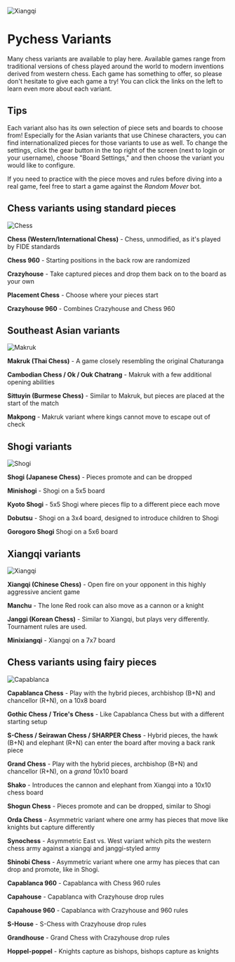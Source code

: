 ![Xiangqi](https://github.com/gbtami/pychess-variants/blob/master/static/favicon/apple-icon-152x152.png?raw=true)

# Pychess Variants

Many chess variants are available to play here. Available games range from traditional versions of chess played around the world to modern inventions derived from western chess. Each game has something to offer, so please don't hesitate to give each game a try! You can click the links on the left to learn even more about each variant.

## Tips

Each variant also has its own selection of piece sets and boards to choose from! Especially for the Asian variants that use Chinese characters, you can find internationalized pieces for those variants to use as well. To change the settings, click the gear button in the top right of the screen (next to login or your username), choose "Board Settings," and then choose the variant you would like to configure.

If you need to practice with the piece moves and rules before diving into a real game, feel free to start a game against the *Random Mover* bot.

## Chess variants using standard pieces

![Chess](https://github.com/gbtami/pychess-variants/blob/master/static/images/CVariantsGuide/Chess.png?raw=true)

**Chess (Western/International Chess)** - Chess, unmodified, as it's played by FIDE standards

**Chess 960** - Starting positions in the back row are randomized

**Crazyhouse** - Take captured pieces and drop them back on to the board as your own

**Placement Chess** - Choose where your pieces start

**Crazyhouse 960** - Combines Crazyhouse and Chess 960

## Southeast Asian variants

![Makruk](https://github.com/gbtami/pychess-variants/blob/master/static/images/MakrukGuide/MakrukSmall.png?raw=true)

**Makruk (Thai Chess)** - A game closely resembling the original Chaturanga

**Cambodian Chess / Ok / Ouk Chatrang** - Makruk with a few additional opening abilities

**Sittuyin (Burmese Chess)** - Similar to Makruk, but pieces are placed at the start of the match

**Makpong** - Makruk variant where kings cannot move to escape out of check

## Shogi variants

![Shogi](https://github.com/gbtami/pychess-variants/blob/master/static/images/ShogiGuide/Shogi.png?raw=true)

**Shogi (Japanese Chess)** - Pieces promote and can be dropped

**Minishogi** - Shogi on a 5x5 board

**Kyoto Shogi** - 5x5 Shogi where pieces flip to a different piece each move

**Dobutsu** - Shogi on a 3x4 board, designed to introduce children to Shogi

**Gorogoro Shogi** Shogi on a 5x6 board

## Xiangqi variants

![Xiangqi](https://github.com/gbtami/pychess-variants/blob/master/static/images/XiangqiGuide/Xiangqi.png?raw=true)

**Xiangqi (Chinese Chess)** - Open fire on your opponent in this highly aggressive ancient game

**Manchu** - The lone Red rook can also move as a cannon or a knight

**Janggi (Korean Chess)** - Similar to Xiangqi, but plays very differently. Tournament rules are used.

**Minixiangqi** - Xiangqi on a 7x7 board

## Chess variants using fairy pieces

![Capablanca](https://github.com/gbtami/pychess-variants/blob/master/static/images/CVariantsGuide/Capablanca.png?raw=true)

**Capablanca Chess** - Play with the hybrid pieces, archbishop (B+N) and chancellor (R+N), on a 10x8 board

**Gothic Chess / Trice's Chess** - Like Capablanca Chess but with a different starting setup

**S-Chess / Seirawan Chess / SHARPER Chess** - Hybrid pieces, the hawk (B+N) and elephant (R+N) can enter the board after moving a back rank piece

**Grand Chess** - Play with the hybrid pieces, archbishop (B+N) and chancellor (R+N), on a *grand* 10x10 board

**Shako** - Introduces the cannon and elephant from Xiangqi into a 10x10 chess board

**Shogun Chess** - Pieces promote and can be dropped, similar to Shogi

**Orda Chess** - Asymmetric variant where one army has pieces that move like knights but capture differently

**Synochess** - Asymmetric East vs. West variant which pits the western chess army against a xiangqi and janggi-styled army

**Shinobi Chess** - Asymmetric variant where one army has pieces that can drop and promote, like in Shogi.

**Capablanca 960** - Capablanca with Chess 960 rules

**Capahouse** - Capablanca with Crazyhouse drop rules

**Capahouse 960** - Capablanca with Crazyhouse and 960 rules

**S-House** - S-Chess with Crazyhouse drop rules

**Grandhouse** - Grand Chess with Crazyhouse drop rules

**Hoppel-poppel** - Knights capture as bishops, bishops capture as knights
